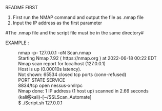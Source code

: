 
README FIRST					

1. First run the NMAP command and output the file as .nmap file
2. Input the IP address as the first parameter

#The .nmap file and the script file must be in the same directory#

EXAMPLE :
<dl>
<dd> nmap -p- 127.0.0.1 -oN Scan.nmap  </dd>  
<dd> Starting Nmap 7.92 ( https://nmap.org ) at 2022-06-18 00:22 EDT </dd>  
<dd> Nmap scan report for localhost (127.0.0.1) </dd>  
<dd> Host is up (0.00010s latency). </dd>  
<dd> Not shown: 65534 closed tcp ports (conn-refused) </dd>  
<dd> PORT     STATE SERVICE </dd>  
<dd> 8834/tcp open  nessus-xmlrpc </dd>  
<dd> Nmap done: 1 IP address (1 host up) scanned in 2.66 seconds </dd>  
<dd> (kali㉿kali)-[~/SSLScan_Automate] </dd>  
<dd> $ ./Script.sh 127.0.0.1 </dd>  
</dl>			                                                                                                                                                                       
		
